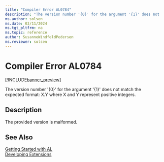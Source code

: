 ```yaml
---
title: "Compiler Error AL0784"
description: "The version number '{0}' for the argument '{1}' does not match the expected format: X.Y where X and Y represent positive integers."
ms.author: solsen
ms.date: 03/11/2024
ms.tgt_pltfrm: na
ms.topic: reference
author: SusanneWindfeldPedersen
ms.reviewer: solsen
---
```

[//]: # (START>DO_NOT_EDIT)
[//]: # (IMPORTANT:Do not edit any of the content between here and the END>DO_NOT_EDIT.)
[//]: # (Any modifications should be made in the .xml files in the ModernDev repo.)
# Compiler Error AL0784

[!INCLUDE[banner_preview](../includes/banner_preview.md)]

The version number '{0}' for the argument '{1}' does not match the expected format: X.Y where X and Y represent positive integers.


## Description
The provided version is malformed.  

[//]: # (IMPORTANT: END>DO_NOT_EDIT)
## See Also  
[Getting Started with AL](../devenv-get-started.md)  
[Developing Extensions](../devenv-dev-overview.md)  